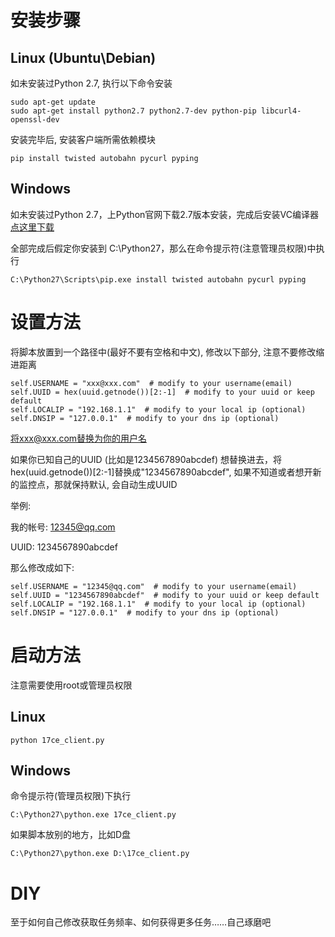 # 安装步骤
## Linux (Ubuntu\Debian)
如未安装过Python 2.7, 执行以下命令安装
```
sudo apt-get update
sudo apt-get install python2.7 python2.7-dev python-pip libcurl4-openssl-dev
```
安装完毕后, 安装客户端所需依赖模块
```
pip install twisted autobahn pycurl pyping
```
## Windows
如未安装过Python 2.7，上Python官网下载2.7版本安装，完成后安装VC编译器
[点这里下载](https://www.microsoft.com/en-us/download/details.aspx?id=44266)

全部完成后假定你安装到 C:\Python27，那么在命令提示符(注意管理员权限)中执行
```
C:\Python27\Scripts\pip.exe install twisted autobahn pycurl pyping
```

# 设置方法
将脚本放置到一个路径中(最好不要有空格和中文), 修改以下部分, 注意不要修改缩进距离
```
self.USERNAME = "xxx@xxx.com"  # modify to your username(email)
self.UUID = hex(uuid.getnode())[2:-1]  # modify to your uuid or keep default
self.LOCALIP = "192.168.1.1"  # modify to your local ip (optional)
self.DNSIP = "127.0.0.1"  # modify to your dns ip (optional)
```
将xxx@xxx.com替换为你的用户名

如果你已知自己的UUID (比如是1234567890abcdef) 想替换进去，将hex(uuid.getnode())[2:-1]替换成"1234567890abcdef", 如果不知道或者想开新的监控点，那就保持默认, 会自动生成UUID



举例:

我的帐号: 12345@qq.com

UUID: 1234567890abcdef

那么修改成如下:
```
self.USERNAME = "12345@qq.com"  # modify to your username(email)
self.UUID = "1234567890abcdef"  # modify to your uuid or keep default
self.LOCALIP = "192.168.1.1"  # modify to your local ip (optional)
self.DNSIP = "127.0.0.1"  # modify to your dns ip (optional)
```

# 启动方法
注意需要使用root或管理员权限
## Linux
```
python 17ce_client.py
```
## Windows
命令提示符(管理员权限)下执行
```
C:\Python27\python.exe 17ce_client.py
```
如果脚本放别的地方，比如D盘
```
C:\Python27\python.exe D:\17ce_client.py
```

# DIY
至于如何自己修改获取任务频率、如何获得更多任务……自己琢磨吧
